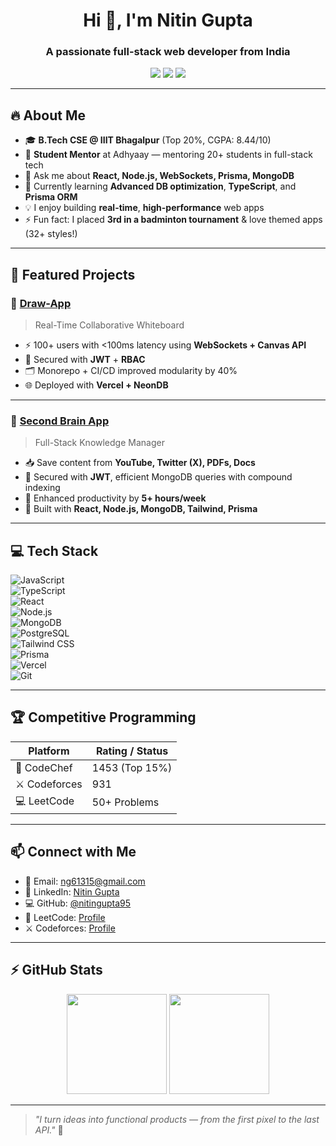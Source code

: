 <h1 align="center">Hi 👋, I'm Nitin Gupta</h1>
<h3 align="center">A passionate full-stack web developer from India</h3>

<p align="center">
  <a href="https://github.com/nitingupta95"><img src="https://img.shields.io/github/followers/nitingupta95?label=Follow&style=social"></a>
  <a href="https://www.linkedin.com/in/nitin-gupta-1aaa39287/"><img src="https://img.shields.io/badge/LinkedIn-Nitin%20Gupta-blue?style=flat&logo=linkedin"></a>
  <a href="mailto:ng61315@gmail.com"><img src="https://img.shields.io/badge/Email-ng61315@gmail.com-red?style=flat&logo=gmail"></a>
</p>

---

## 🔥 About Me
- 🎓 **B.Tech CSE @ IIIT Bhagalpur** (Top 20%, CGPA: 8.44/10)
- 🧠 **Student Mentor** at Adhyaay — mentoring 20+ students in full-stack tech
- 💬 Ask me about **React, Node.js, WebSockets, Prisma, MongoDB**
- 🌱 Currently learning **Advanced DB optimization**, **TypeScript**, and **Prisma ORM**
- 💡 I enjoy building **real-time**, **high-performance** web apps
- ⚡ Fun fact: I placed **3rd in a badminton tournament** & love themed apps (32+ styles!)

---

## 🚀 Featured Projects

### 🎨 [Draw-App](https://github.com/nitingupta95/draw-app)
> Real-Time Collaborative Whiteboard  
- ⚡ 100+ users with <100ms latency using **WebSockets + Canvas API**  
- 🔐 Secured with **JWT** + **RBAC**  
- 🗂️ Monorepo + CI/CD improved modularity by 40%  
- 🌐 Deployed with **Vercel + NeonDB**

---

### 🧠 [Second Brain App](https://github.com/nitingupta95/backendofbrainly)
> Full-Stack Knowledge Manager  
- 📥 Save content from **YouTube, Twitter (X), PDFs, Docs**  
- 🔐 Secured with **JWT**, efficient MongoDB queries with compound indexing  
- 🎯 Enhanced productivity by **5+ hours/week**  
- 🧩 Built with **React, Node.js, MongoDB, Tailwind, Prisma**

---

## 💻 Tech Stack

![JavaScript](https://img.shields.io/badge/-JavaScript-black?style=flat&logo=javascript)  
![TypeScript](https://img.shields.io/badge/-TypeScript-007ACC?style=flat&logo=typescript)  
![React](https://img.shields.io/badge/-React-61DAFB?style=flat&logo=react)  
![Node.js](https://img.shields.io/badge/-Node.js-green?style=flat&logo=node.js)  
![MongoDB](https://img.shields.io/badge/-MongoDB-4DB33D?style=flat&logo=mongodb)  
![PostgreSQL](https://img.shields.io/badge/-PostgreSQL-336791?style=flat&logo=postgresql)  
![Tailwind CSS](https://img.shields.io/badge/-TailwindCSS-38B2AC?style=flat&logo=tailwind-css)  
![Prisma](https://img.shields.io/badge/-Prisma-3982CE?style=flat&logo=prisma)  
![Vercel](https://img.shields.io/badge/-Vercel-black?style=flat&logo=vercel)  
![Git](https://img.shields.io/badge/-Git-F05032?style=flat&logo=git)

---

## 🏆 Competitive Programming

| Platform     | Rating / Status |
|--------------|-----------------|
| 🧠 CodeChef   | 1453 (Top 15%)  |
| ⚔️ Codeforces | 931             |
| 💻 LeetCode   | 50+ Problems    |

---

## 📫 Connect with Me

- 📧 Email: [ng61315@gmail.com](mailto:ng61315@gmail.com)
- 💼 LinkedIn: [Nitin Gupta](https://www.linkedin.com/in/nitin-gupta-1aaa39287/)
- 💻 GitHub: [@nitingupta95](https://github.com/nitingupta95)
- 🧩 LeetCode: [Profile](https://leetcode.com/u/7e5f5Xyayk/)
- ⚔️ Codeforces: [Profile](https://codeforces.com/profile/ng61315)

---

## ⚡ GitHub Stats

<p align="center">
  <img src="https://github-readme-stats.vercel.app/api?username=nitingupta95&show_icons=true&theme=radical" height="160"/>
  <img src="https://github-readme-stats.vercel.app/api/top-langs/?username=nitingupta95&layout=compact&theme=radical" height="160"/>
</p>

---

> _"I turn ideas into functional products — from the first pixel to the last API."_ 🚀

